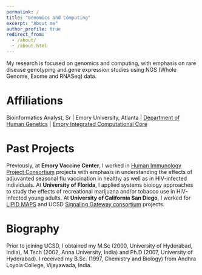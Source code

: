 ```yaml
---
permalink: /
title: "Genomics and Computing"
excerpt: "About me"
author_profile: true
redirect_from: 
  - /about/
  - /about.html
---
```

My research is focused on genomics and computing, with emphasis on rare disease genotyping and gene expression studies using NGS (Whole Genome, Exome and RNASeq) data.

Affiliations
======
Bioinformatics Analyst, Sr | Emory University, Atlanta | [Department of Human Genetics](https://genetics.emory.edu) |
[Emory Integrated Computational Core](http://www.cores.emory.edu/eicc/)

Past Projects
======
Previously, at <strong>Emory Vaccine Center</strong>, I worked in [Human Immunology Project Consortium](https://www.immuneprofiling.org/) projects with emphasis in understanding the effects of adjuvanted seasonal flu vaccination in healthy as well as in HIV-infected individuals. At <strong>University of Florida</strong>, I applied systems biology approaches to study the effects of recreational marijuana and/or tobacco use in HIV-infected young adults. At <strong>University of California San Diego</strong>, I worked for [LIPID MAPS](http://www.lipidmaps.org) and UCSD [Signaling Gateway consortium](http://www.signalinggateway.org/molecule/) projects.

Biography
======
Prior to joining UCSD, I obtained my M.Sc (2000, University of Hyderabad, India), M.Tech (2002, Anna University, India) and Ph.D (2007, University of Hyderabad). I received my B.Sc. (1997, Chemistry and Biology) from Andhra Loyola College, Vijayawada, India.
